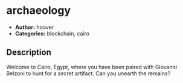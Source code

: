 # archaeology

- **Author:** hoover
- **Categories:** blockchain, cairo

## Description

Welcome to Cairo, Egypt, where you have been paired with Giovanni Belzoni to hunt for a secret artifact. Can you unearth the remains?
